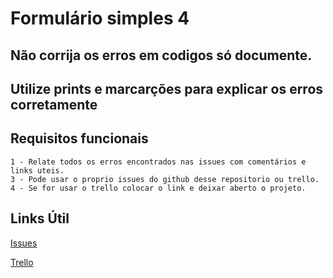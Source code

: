 # Formulário simples 4

## Não corrija os erros em codigos só documente.
## Utilize prints e marcarções para explicar os erros corretamente

## Requisitos funcionais
````
1 - Relate todos os erros encontrados nas issues com comentários e links uteis.
3 - Pode usar o proprio issues do github desse repositorio ou trello.
4 - Se for usar o trello colocar o link e deixar aberto o projeto.
````

## Links Útil
[Issues](https://github.com/DC-FS04-SUL/formulario_simples_4/issues)

[Trello](https://trello.com/)

